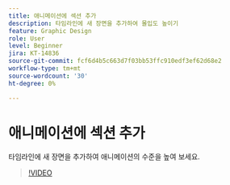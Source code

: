 ```yaml
---
title: 애니메이션에 섹션 추가
description: 타임라인에 새 장면을 추가하여 몰입도 높이기
feature: Graphic Design
role: User
level: Beginner
jira: KT-14836
source-git-commit: fcf6d4b5c663d7f03bb53ffc910edf3ef62d68e2
workflow-type: tm+mt
source-wordcount: '30'
ht-degree: 0%

---
```


# 애니메이션에 섹션 추가

타임라인에 새 장면을 추가하여 애니메이션의 수준을 높여 보세요.

>[!VIDEO](https://video.tv.adobe.com/v/3426982?quality=12&learn=on&hidetitle=true)

